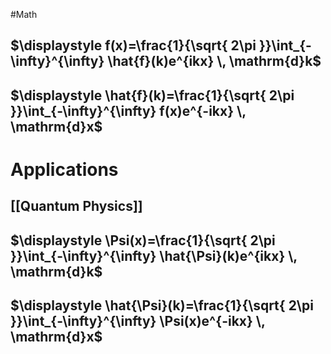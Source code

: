 #Math
## $\displaystyle f(x)=\frac{1}{\sqrt{ 2\pi }}\int_{-\infty}^{\infty} \hat{f}(k)e^{ikx} \, \mathrm{d}k$
## $\displaystyle \hat{f}(k)=\frac{1}{\sqrt{ 2\pi }}\int_{-\infty}^{\infty} f(x)e^{-ikx} \, \mathrm{d}x$

# Applications
## [[Quantum Physics]]
## $\displaystyle \Psi(x)=\frac{1}{\sqrt{ 2\pi }}\int_{-\infty}^{\infty} \hat{\Psi}(k)e^{ikx} \, \mathrm{d}k$
## $\displaystyle \hat{\Psi}(k)=\frac{1}{\sqrt{ 2\pi }}\int_{-\infty}^{\infty} \Psi(x)e^{-ikx} \, \mathrm{d}x$
